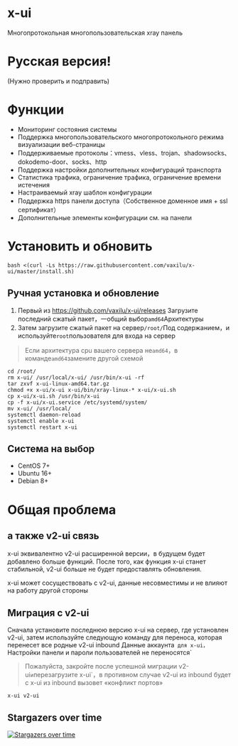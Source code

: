 # x-ui
Многопротокольная многопользовательская xray панель
# Русская версия!
(Нужно проверить и подправить)

# Функции
- Мониторинг состояния системы
- Поддержка многопользовательского многопротокольного режима визуализации веб-страницы
- Поддерживаемые протоколы：vmess、vless、trojan、shadowsocks、dokodemo-door、socks、http
- Поддержка настройки дополнительных конфигураций транспорта
- Статистика трафика, ограничение трафика, ограничение времени истечения
- Настраиваемый xray шаблон конфигурации
- Поддержка https панели доступа（Собственное доменное имя + ssl сертификат）
- Дополнительные элементы конфигурации см. на панели

# Установить и обновить
```
bash <(curl -Ls https://raw.githubusercontent.com/vaxilu/x-ui/master/install.sh)
```

## Ручная установка и обновление
1. Первый из https://github.com/vaxilu/x-ui/releases Загрузите последний сжатый пакет，一общий выбор`amd64`Архитектуры
2. Затем загрузите сжатый пакет на сервер`/root/`Под содержанием，и используйте`root`пользователя для входа на сервер  

> Если архитектура cpu вашего сервера не`amd64`，в команде`amd64`замените другой схемой

```
cd /root/
rm x-ui/ /usr/local/x-ui/ /usr/bin/x-ui -rf
tar zxvf x-ui-linux-amd64.tar.gz
chmod +x x-ui/x-ui x-ui/bin/xray-linux-* x-ui/x-ui.sh
cp x-ui/x-ui.sh /usr/bin/x-ui
cp -f x-ui/x-ui.service /etc/systemd/system/
mv x-ui/ /usr/local/
systemctl daemon-reload
systemctl enable x-ui
systemctl restart x-ui
```

## Система на выбор
- CentOS 7+
- Ubuntu 16+
- Debian 8+

# Общая проблема
## а также v2-ui связь
x-ui эквивалентно v2-ui расширенной версии，в будущем будет добавлено больше функций. После того, как функция x-ui станет стабильной, v2-ui больше не будет предоставлять обновления.

x-ui может сосуществовать с v2-ui, данные несовместимы и не влияют на работу другой стороны

## Миграция с v2-ui
Сначала установите последнюю версию x-ui на сервер, где установлен v2-ui, затем используйте следующую команду для переноса, которая перенесет все родные v2-ui inbound Данные аккаунта` для x-ui，`Настройки панели и пароли пользователей не переносятся`
> Пожалуйста, закройте после успешной миграции v2-ui` и `перезагрузите x-ui`，в противном случае v2-ui из inbound будет с x-ui из inbound вызовет «конфликт портов»
```
x-ui v2-ui
```

## Stargazers over time

[![Stargazers over time](https://starchart.cc/vaxilu/x-ui.svg)](https://starchart.cc/vaxilu/x-ui)
